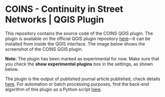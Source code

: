 # COINS - Continuity in Street Networks | QGIS Plugin

This repository contains the source code of the COINS QGIS plugin. The plugin is available on the official QGIS plugin repository [here](https://plugins.qgis.org/plugins/coins/)—it can be installed from inside the QGIS interface. The image below shows the screenshot of the COINS QGIS plugin.<br/>

**Note:** The plugin has been marked as experimental for now. Make sure that you check the **show experimental plugins** box in the settings, as shown below.<br/>

The plugin is the output of published journal article published, check details [here](../../../). For automation or batch processing purposes, find the back-end algorithm of this plugin as a Python script [here](../PythonTool).
